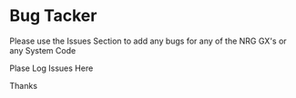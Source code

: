 # Bug Tacker
Please use the Issues Section to add any bugs for any of the NRG GX's or any System Code

Plase Log Issues Here

Thanks
